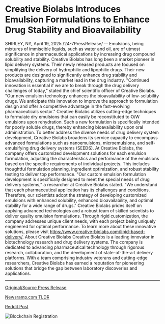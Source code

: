 # Creative Biolabs Introduces Emulsion Formulations to Enhance Drug Stability and Bioavailability

SHIRLEY, NY, April 19, 2025 /24-7PressRelease/ -- Emulsions, being mixtures of immiscible liquids, such as water and oil, are of utmost significance in pharmaceutical applications by increasing drug compound solubility and stability. Creative Biolabs has long been a market pioneer in lipid delivery systems. Their newly released products are focused on simplifying the delivery of hydrophilic and lipophilic drugs. Their new products are designed to significantly enhance drug stability and bioavailability, capturing a market lead in the drug industry.  "Continued innovation is essential if we are to break through the drug delivery challenges of today," stated the chief scientific officer of Creative Biolabs. "Our new emulsion technology enhances the bioavailability of low-solubility drugs. We anticipate this innovation to improve the approach to formulation design and offer a competitive advantage in the fast-evolving pharmaceuticals sector."  Creative Biolabs utilizes cutting-edge techniques to formulate dry emulsions that can easily be reconstituted to O/W emulsions upon rehydration. Such a new formulation is specifically intended for poorly soluble drugs, thereby enhancing bioavailability upon oral administration.  To better address the diverse needs of drug delivery system development, Creative Biolabs broadens its service capacity to encompass advanced formulations such as nanoemulsions, microemulsions, and self-emulsifying drug delivery systems (SEEDS). At Creative Biolabs, the company offers customized development solutions for each emulsion formulation, adjusting the characteristics and performance of the emulsions based on the specific requirements of individual projects. This includes thoughtful formulation planning, ingredient optimization, and robust stability testing to deliver top performance.   "Our custom emulsion formulation development is specifically designed to meet the special needs of drug delivery systems," a researcher at Creative Biolabs stated. "We understand that each pharmaceutical application has its challenges and conditions. Therefore, our scientists adopt the strategy of developing customized emulsions with enhanced solubility, enhanced bioavailability, and optimal stability for a wide range of drugs."  Creative Biolabs prides itself on applying advanced technologies and a robust team of skilled scientists to deliver quality emulsion formulations. Through rigid customization, the company addresses unique client needs, with each project being uniquely engineered for optimal performance.  To learn more about these innovative solutions, please visit https://www.creative-biolabs.com/lipid-based-delivery/.  About Creative Biolabs Creative Biolabs is a leading innovator in biotechnology research and drug delivery systems. The company is dedicated to advancing pharmaceutical technology through rigorous research, collaboration, and the development of state-of-the-art delivery platforms. With a team comprising industry veterans and cutting-edge researchers, Creative Biolabs has earned a reputation for pioneering solutions that bridge the gap between laboratory discoveries and applications. 

---

[Original/Source Press Release](https://www.24-7pressrelease.com/press-release/521963/creative-biolabs-introduces-emulsion-formulations-to-enhance-drug-stability-and-bioavailability)
                    

[Newsramp.com TLDR](https://newsramp.com/curated-news/creative-biolabs-launches-innovative-emulsion-technology-to-enhance-drug-delivery/2fdc928db2cabe23c17fcf5573ebbe29) 

 



[Reddit Post](https://www.reddit.com/r/newsramp/comments/1k2qo6o/creative_biolabs_launches_innovative_emulsion/) 



![Blockchain Registration](https://cdn.newsramp.app/24-7PressRelease/qrcode/254/19/airy3oO1.webp)